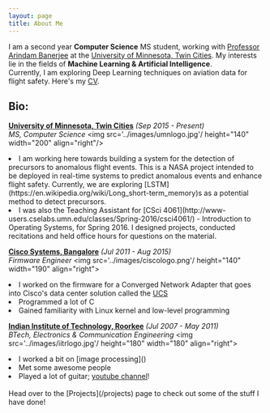 ```yaml
---
layout: page
title: About Me
---
```


<p class="message">
  I am a second year <strong>Computer Science</strong> MS student, working with <a href="http://www-users.cs.umn.edu/~banerjee/">Professor Arindam Banerjee</a> at the <a href="https://twin-cities.umn.edu/">University of Minnesota,     Twin Cities</a>.
My interests lie in the fields of <strong>Machine Learning & Artificial Intelligence</strong>.
<br />
Currently, I am exploring Deep Learning techniques on aviation data for flight safety. Here's my <a href="{{ site.baseurl }}images/hardik_goel_cv.pdf">CV</a>.
</p>


## Bio:

<strong>[University of Minnesota, Twin Cities](https://twin-cities.umn.edu/)</strong> *(Sep 2015 - Present)* <br />
<i>MS, Computer Science</i> <img src='../images/umnlogo.jpg'/ height="140" width="200" align="right"/>
<li>I am working here towards building a system for the detection of precursors to anomalous flight events. This is a NASA project intended to be deployed in real-time systems to predict anomalous events and enhance flight safety. Currently, we are exploring [LSTM](https://en.wikipedia.org/wiki/Long_short-term_memory)s as a potential method to detect precursors.</li> 
<li>I was also the Teaching Assistant for [CSci 4061](http://www-users.cselabs.umn.edu/classes/Spring-2016/csci4061/) - Introduction to Operating Systems, for Spring 2016. I designed projects, conducted recitations and held office hours for questions on the material.</li>

<strong>[Cisco Systems, Bangalore](http://www.cisco.com)</strong> *(Jul 2011 - Aug 2015)*
<br /><i>Firmware Engineer</i> <img src='../images/ciscologo.png'/ height="140" width="190" align="right">
<li>I worked on the firmware for a Converged Network Adapter that goes into Cisco's data center solution called the <a href="http://www.cisco.com/c/en/us/products/servers-unified-computing/index.html">UCS</a></li>
<li>Programmed a lot of C</li>
<li>Gained familiarity with Linux kernel and low-level programming</li>

<strong>[Indian Institute of Technology, Roorkee](http://www.iitr.ac.in/)</strong> *(Jul 2007 - May 2011)*
<br /><i>BTech, Electronics & Communication Engineering</i> <img src='../images/iitrlogo.jpg'/ height="180" width="180" align="right">

<li>I worked a bit on [image processing]()</li>
<li>Met some awesome people</li>
<li>Played a lot of guitar; <a href="https://www.youtube.com/user/hardikiitr/videos">youtube channel</a>!</li>

<br />
Head over to the [Projects](/projects) page to check out some of the stuff I have done!
